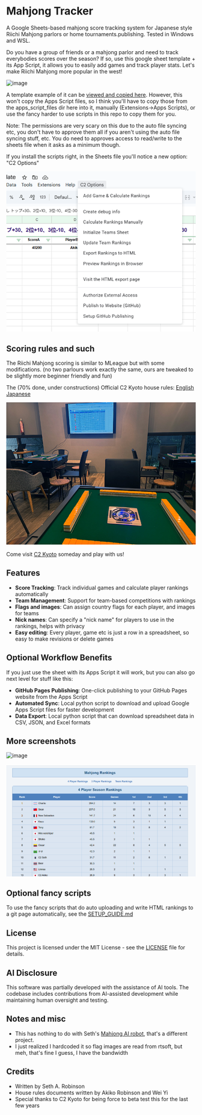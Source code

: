 # Mahjong Tracker

A Google Sheets-based mahjong score tracking system for Japanese style Riichi Mahjong parlors or home tournaments.publishing.  Tested in Windows and WSL.

Do you have a group of friends or a mahjong parlor and need to track everybodies scores over the season?   If so, use this google sheet template + its App Script, it allows you to easily add games and track player stats.  Let's make Riichi Mahjong more popular in the west!

![image](https://github.com/user-attachments/assets/ee3a72a3-d409-4479-b130-a5d762526fe6)

A template example of it can be [viewed and copied here](https://docs.google.com/spreadsheets/d/1FPFDz02pHcMTQVWbEV1s2KLiHF15_rTm2Qk-TRcw1tM).  However, this won't copy the Apps Script files, so I think you'll have to copy those from the apps_script_files dir here into it, manually (Extensions->Apps Scripts), or use the fancy harder to use scripts in this repo to copy them for you.

Note:  The permissions are very scary on this due to the auto file syncing etc, you don't have to approve them all if you aren't using the auto file syncing stuff, etc.  You do need to approves access to read/write to the sheets file when it asks as a minimum though.

If you install the scripts right, in the Sheets file you'll notice a new option: "C2 Options"

![image](media/c2_options.png)

## Scoring rules and such

The Riichi Mahjong scoring is similar to MLeague but with some modifications. (no two parlours work exactly the same, ours are tweaked to be slightly more beginner friendly and fun)

The (70% done, under constructions) Official C2 Kyoto house rules: [English](media/ハウスルール（英語）.docx) [Japanese](media/ハウスルール.docx)

![C2 Kyoto](media/c2kyoto.jpg)

Come visit [C2 Kyoto](https://www.c2kyoto.com) someday and play with us!

## Features

- **Score Tracking**: Track individual games and calculate player rankings automatically
- **Team Management**: Support for team-based competitions with rankings
- **Flags and images**: Can assign country flags for each player, and images for teams
- **Nick names**: Can specify a "nick name" for players to use in the rankings, helps with privacy
- **Easy editing**: Every player, game etc is just a row in a spreadsheet, so easy to make revisions or delete games

## Optional Workflow Benefits

If you just use the sheet with its Apps Script it will work, but you can also go next level for stuff like this:

- **GitHub Pages Publishing**: One-click publishing to your GitHub Pages website from the Apps Script
- **Automated Sync**: Local python script to download and upload Google Apps Script files for faster development
- **Data Export**: Local python script that can download spreadsheet data in CSV, JSON, and Excel formats

## More screenshots

![image](https://github.com/user-attachments/assets/c35d06a3-a110-49d1-a433-d49616c302df)

![Example of HTML publishing](media/image.png)

## Optional fancy scripts

To use the fancy scripts that do auto uploading and write HTML rankings to a git page automatically, see the [SETUP_GUIDE.md](SETUP_GUIDE.md) 

## License

This project is licensed under the MIT License - see the [LICENSE](LICENSE) file for details.

## AI Disclosure

This software was partially developed with the assistance of AI tools. The codebase includes contributions from AI-assisted development while maintaining human oversight and testing.

## Notes and misc

- This has nothing to do with Seth's [Mahjong AI robot](https://www.youtube.com/watch?v=TIz9l8qOs68), that's a different project.
- I just realized I hardcoded it so flag images are read from rtsoft, but meh, that's fine I guess, I have the bandwidth

## Credits

- Written by Seth A. Robinson
- House rules documents written by Akiko Robinson and Wei Yi
- Special thanks to C2 Kyoto for being force to beta test this for the last few years
